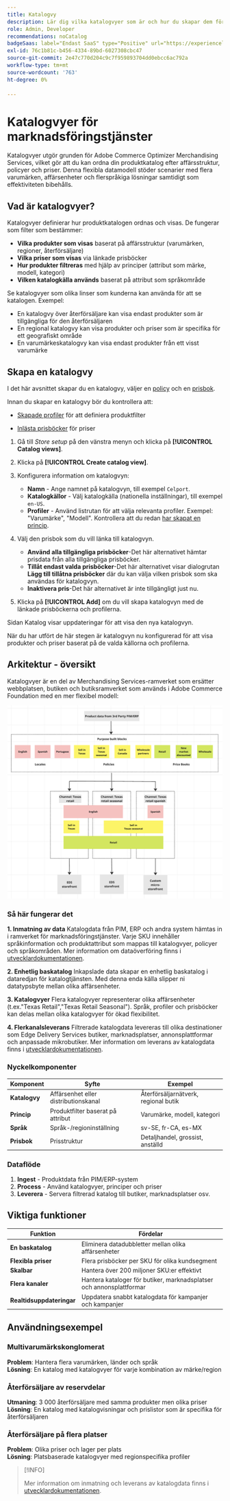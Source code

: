 ```yaml
---
title: Katalogvy
description: Lär dig vilka katalogvyer som är och hur du skapar dem för att ordna din produktkatalog efter affärsstruktur, principer och priser.
role: Admin, Developer
recommendations: noCatalog
badgeSaas: label="Endast SaaS" type="Positive" url="https://experienceleague.adobe.com/sv/docs/commerce/user-guides/product-solutions" tooltip="Gäller endast Adobe Commerce as a Cloud Service- och Adobe Commerce Optimizer-projekt (SaaS-infrastruktur som hanteras av Adobe)."
exl-id: 76c1b81c-b456-4334-89bd-6027308cbc47
source-git-commit: 2e47c770d204c9c7f959893704dd0ebcc6ac792a
workflow-type: tm+mt
source-wordcount: '763'
ht-degree: 0%

---
```



# Katalogvyer för marknadsföringstjänster

Katalogvyer utgör grunden för Adobe Commerce Optimizer Merchandising Services, vilket gör att du kan ordna din produktkatalog efter affärsstruktur, policyer och priser. Denna flexibla datamodell stöder scenarier med flera varumärken, affärsenheter och flerspråkiga lösningar samtidigt som effektiviteten bibehålls.

## Vad är katalogvyer?

Katalogvyer definierar hur produktkatalogen ordnas och visas. De fungerar som filter som bestämmer:

- **Vilka produkter som visas** baserat på affärsstruktur (varumärken, regioner, återförsäljare)
- **Vilka priser som visas** via länkade prisböcker
- **Hur produkter filtreras** med hjälp av principer (attribut som märke, modell, kategori)
- **Vilken katalogkälla används** baserat på attribut som språkområde

Se katalogvyer som olika linser som kunderna kan använda för att se katalogen. Exempel:

- En katalogvy över återförsäljare kan visa endast produkter som är tillgängliga för den återförsäljaren
- En regional katalogvy kan visa produkter och priser som är specifika för ett geografiskt område
- En varumärkeskatalogvy kan visa endast produkter från ett visst varumärke

## Skapa en katalogvy

I det här avsnittet skapar du en katalogvy, väljer en [policy](policies.md) och en [prisbok](pricebooks.md).

Innan du skapar en katalogvy bör du kontrollera att:

- [Skapade profiler](policies.md) för att definiera produktfilter

- [Inlästa prisböcker](pricebooks.md) för priser

1. Gå till _Store setup_ på den vänstra menyn och klicka på **[!UICONTROL Catalog views]**.

1. Klicka på **[!UICONTROL Create catalog view]**. &#x200B;

1. Konfigurera information om katalogvyn:

   - **Namn** - Ange namnet på katalogvyn, till exempel `Celport`. &#x200B;
   - **Katalogkällor** - Välj katalogkälla (nationella inställningar), till exempel `en-US`.
   - **Profiler** - Använd listrutan för att välja relevanta profiler. Exempel: &quot;Varumärke&quot;, &quot;Modell&quot;. &#x200B;Kontrollera att du redan [har skapat en princip](policies.md).

1. Välj den prisbok som du vill länka till katalogvyn.

   - **Använd alla tillgängliga prisböcker**-Det här alternativet hämtar prisdata från alla tillgängliga prisböcker.
   - **Tillåt endast valda prisböcker**-Det här alternativet visar dialogrutan **Lägg till tillåtna prisböcker** där du kan välja vilken prisbok som ska användas för katalogvyn.
   - **Inaktivera pris**-Det här alternativet är inte tillgängligt just nu.

1. Klicka på **[!UICONTROL Add]** om du vill skapa katalogvyn med de länkade prisböckerna och profilerna.

Sidan Katalog visar uppdateringar för att visa den nya katalogvyn. &#x200B;

När du har utfört de här stegen är katalogvyn nu konfigurerad för att visa produkter och priser baserat på de valda källorna och profilerna.

## Arkitektur - översikt

Katalogvyer är en del av Merchandising Services-ramverket som ersätter webbplatsen, butiken och butiksramverket som används i Adobe Commerce Foundation med en mer flexibel modell:

![[!DNL Merchandising Services]-arkitektur](../assets/merchandising-svcs-architecture.png)

### Så här fungerar det

**1. Inmatning av data**
Katalogdata från PIM, ERP och andra system hämtas in i ramverket för marknadsföringstjänster. Varje SKU innehåller språkinformation och produktattribut som mappas till katalogvyer, policyer och språkområden. Mer information om dataöverföring finns i [utvecklardokumentationen](https://developer.adobe.com/commerce/services/optimizer/).

**2. Enhetlig baskatalog**
Inkapslade data skapar en enhetlig baskatalog i dataredjan för katalogtjänsten. Med denna enda källa slipper ni datatypsbyte mellan olika affärsenheter.

**3. Katalogvyer**
Flera katalogvyer representerar olika affärsenheter (t.ex.&quot;Texas Retail&quot;,&quot;Texas Retail Seasonal&quot;). Språk, profiler och prisböcker kan delas mellan olika katalogvyer för ökad flexibilitet.

**4. Flerkanalsleverans**
Filtrerade katalogdata levereras till olika destinationer som Edge Delivery Services butiker, marknadsplatser, annonsplattformar och anpassade mikrobutiker. Mer information om leverans av katalogdata finns i [utvecklardokumentationen](https://developer.adobe.com/commerce/services/optimizer/).

### Nyckelkomponenter

| Komponent | Syfte | Exempel |
|---|---|---|
| **Katalogvy** | Affärsenhet eller distributionskanal | Återförsäljarnätverk, regional butik |
| **Princip** | Produktfilter baserat på attribut | Varumärke, modell, kategori |
| **Språk** | Språk-/regioninställning | sv-SE, fr-CA, es-MX |
| **Prisbok** | Prisstruktur | Detaljhandel, grossist, anställd |

### Dataflöde

1. **Ingest** - Produktdata från PIM/ERP-system
2. **Process** - Använd katalogvyer, principer och priser
3. **Leverera** - Servera filtrerad katalog till butiker, marknadsplatser osv.

## Viktiga funktioner

| Funktion | Fördelar |
|---|---|
| **En baskatalog** | Eliminera datadubbletter mellan olika affärsenheter |
| **Flexibla priser** | Flera prisböcker per SKU för olika kundsegment |
| **Skalbar** | Hantera över 200 miljoner SKU:er effektivt |
| **Flera kanaler** | Hantera kataloger för butiker, marknadsplatser och annonsplattformar |
| **Realtidsuppdateringar** | Uppdatera snabbt katalogdata för kampanjer och kampanjer |

## Användningsexempel

### Multivarumärkskonglomerat

**Problem**: Hantera flera varumärken, länder och språk<br>
**Lösning**: En katalog med katalogvyer för varje kombination av märke/region

### Återförsäljare av reservdelar

**Utmaning**: 3 000 återförsäljare med samma produkter men olika priser<br>
**Lösning**: En katalog med katalogvisningar och prislistor som är specifika för återförsäljaren

### Återförsäljare på flera platser

**Problem**: Olika priser och lager per plats<br>
**Lösning**: Platsbaserade katalogvyer med regionspecifika profiler

>[!INFO]
>
>Mer information om inmatning och leverans av katalogdata finns i [utvecklardokumentationen](https://developer.adobe.com/commerce/services/optimizer/).
